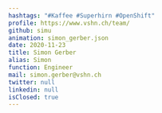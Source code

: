 ```yaml
---
hashtags: "#Kaffee #Superhirn #OpenShift"
profile: https://www.vshn.ch/team/
github: simu
animation: simon_gerber.json
date: 2020-11-23
title: Simon Gerber
alias: Simon
function: Engineer
mail: simon.gerber@vshn.ch
twitter: null
linkedin: null
isClosed: true
---
```


